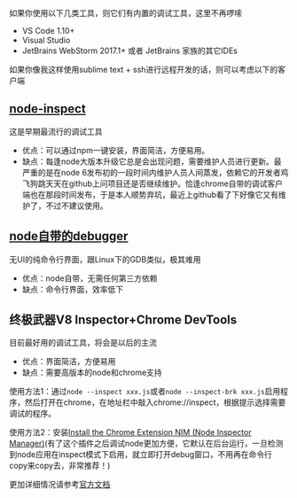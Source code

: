 如果你使用以下几类工具，则它们有内置的调试工具，这里不再啰嗦
* VS Code 1.10+
* Visual Studio
* JetBrains WebStorm 2017.1+ 或者 JetBrains 家族的其它IDEs

如果你像我这样使用sublime text + ssh进行远程开发的话，则可以考虑以下的客户端

## [node-inspect](https://github.com/nodejs/node-inspect)
这是早期最流行的调试工具
* 优点：可以通过npm一键安装，界面简洁，方便易用。
* 缺点：每逢node大版本升级它总是会出现问题，需要维护人员进行更新。最严重的是在node 6发布初的一段时间内维护人员人间蒸发，依赖它的开发者鸡飞狗跳天天在github上问项目还是否继续维护。恰逢chrome自带的调试客户端也在那段时间发布，于是本人顺势弃坑，最近上github看了下好像它又有维护了，不过不建议使用。

## [node自带的debugger](http://nodejs.cn/api/en/debugger.html#debugger_debugger)
无UI的纯命令行界面，跟Linux下的GDB类似，极其难用
* 优点：node自带，无需任何第三方依赖
* 缺点：命令行界面，效率低下

## 终极武器V8 Inspector+Chrome DevTools 
目前最好用的调试工具，将会是以后的主流
* 优点：界面简洁，方便易用
* 缺点：需要高版本的node和chrome支持

使用方法1：通过`node --inspect xxx.js`或者`node --inspect-brk xxx.js`启用程序，然后打开在chrome，在地址栏中敲入chrome://inspect，根据提示选择需要调试的程序。

使用方法2：安装[Install the Chrome Extension NIM (Node Inspector Manager)](https://chrome.google.com/webstore/detail/nodejs-v8-inspector-manag/gnhhdgbaldcilmgcpfddgdbkhjohddkj)(有了这个插件之后调试node更加方便，它默认在后台运行，一旦检测到node应用在inspect模式下启用，就立即打开debug窗口，不用再在命令行copy来copy去，非常推荐！)

更加详细情况请参考[官方文档](https://nodejs.org/en/docs/inspector/)